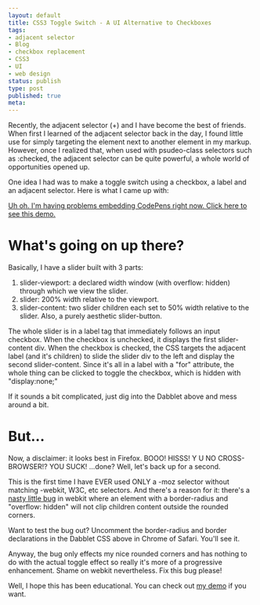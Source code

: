 ```yaml
---
layout: default
title: CSS3 Toggle Switch - A UI Alternative to Checkboxes
tags:
- adjacent selector
- Blog
- checkbox replacement
- CSS3
- UI
- web design
status: publish
type: post
published: true
meta:
---
```

Recently, the adjacent selector (+) and I have become the best of friends. When first I learned of the adjacent selector back in the day, I found little use for simply targeting the element next to another element in my markup.  However, once I realized that, when used with psudeo-class selectors such as :checked, the adjacent selector can be quite powerful, a whole world of opportunities opened up.

One idea I had was to make a toggle switch using a checkbox, a label and an adjacent selector. Here is what I came up with:

[Uh oh. I'm having problems embedding CodePens right now.  Click here to see this demo.](http://codepen.io/andymcfee/full/rlntf "CSS3 Toggle Switch Demo")

What's going on up there?
=========================

Basically, I have a slider built with 3 parts:
1. slider-viewport: a declared width window (with overflow: hidden) through which we view the slider.
2. slider: 200% width relative to the viewport.
3. slider-content: two slider children each set to 50% width relative to the slider.
Also, a purely aesthetic slider-button.

The whole slider is in a label tag that immediately follows an input checkbox. When the checkbox is unchecked, it displays the first slider-content div.  When the checkbox is checked, the CSS targets the adjacent label (and it's children) to slide the slider div to the left and display the second slider-content.  Since it's all in a label with a "for" attribute, the whole thing can be clicked to toggle the checkbox, which is hidden with "display:none;"

If it sounds a bit complicated, just dig into the Dabblet above and mess around a bit.

But...
===================

Now, a disclaimer: it looks best in Firefox. BOOO! HISSS! Y U NO CROSS-BROWSER!? YOU SUCK!  ...done? Well, let's back up for a second.

This is the first time I have EVER used ONLY a -moz selector without matching -webkit, W3C, etc selectors.  And there's a reason for it: there's a [nasty little bug](https://bugs.webkit.org/show_bug.cgi?id=54189 "webkit bug") in webkit where an element with a border-radius and "overflow: hidden" will not clip children content outside the rounded corners.

Want to test the bug out?  Uncomment the border-radius and border declarations in the Dabblet CSS above in Chrome of Safari. You'll see it.

Anyway, the bug only effects my nice rounded corners and has nothing to do with the actual toggle effect so really it's more of a progressive enhancement.  Shame on webkit nevertheless. Fix this bug please!

Well, I hope this has been educational. You can check out [my demo](http://codepen.io/andymcfee/full/rlntf "CSS3 Toggle Switch Demo") if you want.

